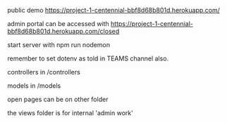 public demo https://project-1-centennial-bbf8d68b801d.herokuapp.com/

admin portal can be accessed with https://project-1-centennial-bbf8d68b801d.herokuapp.com/closed

start server with  npm run nodemon  

remember to set dotenv as told in TEAMS channel also.  

controllers in /controllers  

models in /models  

open pages can be on other folder  

the views folder is for internal 'admin work'  